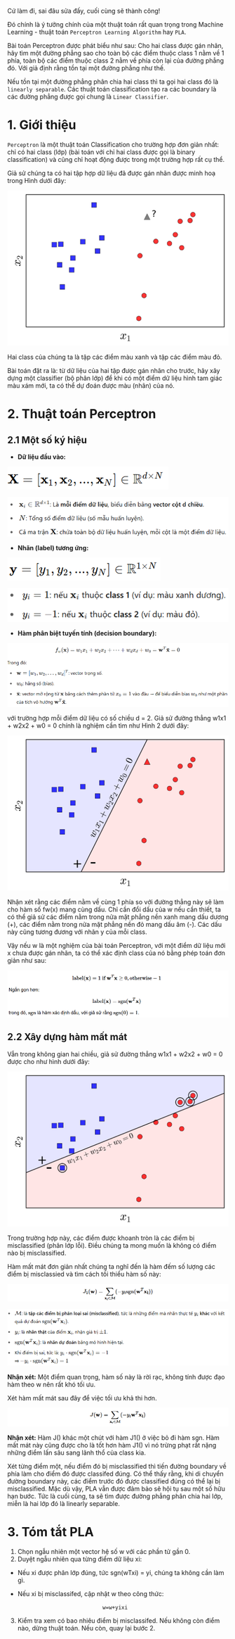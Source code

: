 Cứ làm đi, sai đâu sửa đấy, cuối cùng sẽ thành công!

Đó chính là ý tưởng chính của một thuật toán rất quan trọng trong Machine Learning - thuật toán `Perceptron Learning Algorithm` hay `PLA`.

Bài toán Perceptron được phát biểu như sau: Cho hai class được gán nhãn, hãy tìm một đường phẳng sao cho toàn bộ các điểm thuộc class 1 nằm về 1 phía, toàn bộ các điểm thuộc class 2 nằm về phía còn lại của đường phẳng đó. Với giả định rằng tồn tại một đường phẳng như thế.

Nếu tồn tại một đường phẳng phân chia hai class thì ta gọi hai class đó là `linearly separable`. Các thuật toán classification tạo ra các boundary là các đường phẳng được gọi chung là `Linear Classifier`.


# 1. Giới thiệu
`Perceptron` là một thuật toán Classification cho trường hợp đơn giản nhất: chỉ có hai class (lớp) (bài toán với chỉ hai class được gọi là binary classification) và cũng chỉ hoạt động được trong một trường hợp rất cụ thể.

Giả sử chúng ta có hai tập hợp dữ liệu đã được gán nhãn được minh hoạ trong Hình dưới đây:

![](../imgs/22.png)

Hai class của chúng ta là tập các điểm màu xanh và tập các điểm màu đỏ. 

Bài toán đặt ra là: từ dữ liệu của hai tập được gán nhãn cho trước, hãy xây dựng một classifier (bộ phân lớp) để khi có một điểm dữ liệu hình tam giác màu xám mới, ta có thể dự đoán được màu (nhãn) của nó.

# 2. Thuật toán Perceptron
## 2.1 Một số ký hiệu
- **Dữ liệu đầu vào:**

![](../imgs/23.png)

![](../imgs/24.png)

- **Nhãn (label) tương ứng:**

![](../imgs/25.png)

![](../imgs/26.png)

- **Hàm phân biệt tuyến tính (decision boundary):**

![](../imgs/27.png)

với trường hợp mỗi điểm dữ liệu có số chiều d = 2. Giả sử đường thẳng w1x1 + w2x2 + w0 = 0 chính là nghiệm cần tìm như Hình 2 dưới đây:

![](../imgs/28.png)

Nhận xét rằng các điểm nằm về cùng 1 phía so với đường thẳng này sẽ làm cho hàm số fw(x) mang cùng dấu. Chỉ cần đổi dấu của w nếu cần thiết, ta có thể giả sử các điểm nằm trong nửa mặt phẳng nền xanh mang dấu dương (+), các điểm nằm trong nửa mặt phẳng nền đỏ mang dấu âm (-). Các dấu này cũng tương đương với nhãn y của mỗi class.

Vậy nếu w là một nghiệm của bài toán Perceptron, với một điểm dữ liệu mới x chưa được gán nhãn, ta có thể xác định class của nó bằng phép toán đơn giản như sau:

![](../imgs/29.png)
## 2.2 Xây dựng hàm mất mát
Vẫn trong không gian hai chiều, giả sử đường thẳng w1x1 + w2x2 + w0 = 0 được cho như hình dưới đây:

![](../imgs/30.png)

Trong trường hợp này, các điểm được khoanh tròn là các điểm bị misclassified (phân lớp lỗi). Điều chúng ta mong muốn là không có điểm nào bị misclassified.

Hàm mất mát đơn giản nhất chúng ta nghĩ đến là hàm đếm số lượng các điểm bị misclassied và tìm cách tối thiểu hàm số này:

![](../imgs/31.png)

![](../imgs/32.png)

**Nhận xét:** Một điểm quan trọng, hàm số này là rời rạc, không tính được đạo hàm theo w nên rất khó tối ưu.

Xét hàm mất mát sau đây để việc tối ưu khả thi hơn.

![](../imgs/49.png)

**Nhận xét:** Hàm J() khác một chút với hàm J1() ở việc bỏ đi hàm sgn. Hàm mất mát này cũng được cho là tốt hơn hàm J1() vì nó trừng phạt rất nặng những điểm lấn sâu sang lãnh thổ của class kia.

Xét từng điểm một, nếu điểm đó bị misclassified thì tiến đường boundary về phía làm cho điểm đó được classifed đúng. Có thể thấy rằng, khi di chuyển đường boundary này, các điểm trước đó được classified đúng có thể lại bị misclassified. Mặc dù vậy, PLA vẫn được đảm bảo sẽ hội tụ sau một số hữu hạn bước. Tức là cuối cùng, ta sẽ tìm được đường phẳng phân chia hai lớp, miễn là hai lớp đó là linearly separable.


# 3. Tóm tắt PLA
1. Chọn ngẫu nhiên một vector hệ số w với các phần tử gần 0.
2. Duyệt ngẫu nhiên qua từng điểm dữ liệu xi:
- Nếu xi được phân lớp đúng, tức sgn(wTxi) = yi, chúng ta không cần làm gì.
- Nếu xi bị misclassifed, cập nhật w theo công thức:
            
                                 w=w+yixi

3. Kiểm tra xem có bao nhiêu điểm bị misclassifed. Nếu không còn điểm nào, dừng thuật toán. Nếu còn, quay lại bước 2.
